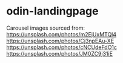 # odin-landingpage

Carousel images sourced from:
<br>
https://unsplash.com/photos/m2EjUxMTQl4
<br>
https://unsplash.com/photos/Cj3npEAu-XE
<br>
https://unsplash.com/photos/cNCUdeFdO1c
<br>
https://unsplash.com/photos/JM0ZC9j31iE